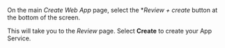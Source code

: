 On the main *Create Web App* page, select the **Review + create* button at the bottom of the screen.

This will take you to the *Review* page.  Select **Create** to create your App Service.
